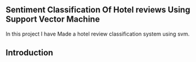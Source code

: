 ##  Sentiment Classification Of Hotel reviews Using Support Vector Machine
In this project I have Made a hotel review classification system using svm.
##  Introduction
